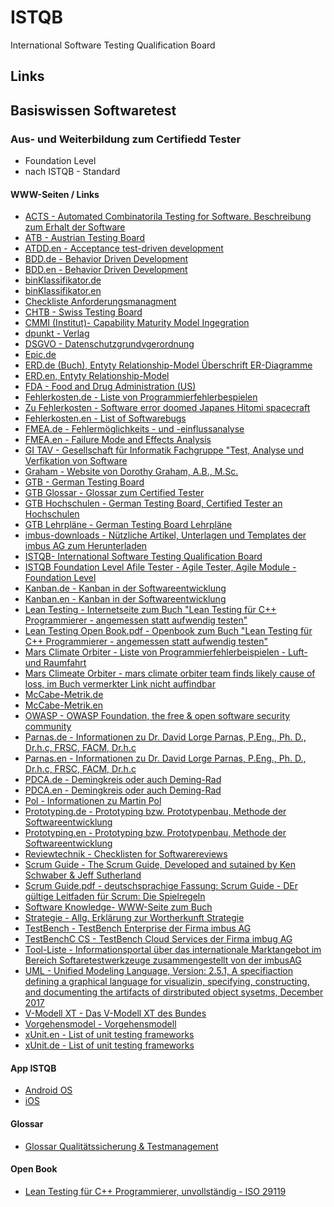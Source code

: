 # ISTQB
International Software Testing Qualification Board

## Links
## Basiswissen Softwaretest
### Aus- und Weiterbildung zum Certifiedd Tester
* Foundation Level
* nach ISTQB - Standard

#### WWW-Seiten / Links
 * [ACTS - Automated Combinatorila Testing for Software. Beschreibung zum Erhalt der Software](https://csrc.nist.gov/projects/automated-combinatorial-testing-for-software/downloadable-tools)
 * [ATB - Austrian Testing Board](https://www.austriantestingboard.at/)
 * [ATDD.en - Acceptance test-driven development](https://en.wikipedia.org/wiki/Acceptance_test%E2%80%93driven_development)
 * [BDD.de - Behavior Driven Development](https://de.wikipedia.org/wiki/Behavior_Driven_Development)
 * [BDD.en - Behavior Driven Development](https://en.wikipedia.org/wiki/Behavior-driven_development)
 * [binKlassifikator.de](https://de.wikipedia.org/wiki/Beurteilung_eines_bin%C3%A4ren_Klassifikators)
* [binKlassifikator.en](https://en.wikipedia.org/wiki/Evaluation_of_binary_classifiers)
* [Checkliste Anforderungsmanagment](https://www.openpm.info/display/openPM/Checkliste+Anforderungsmanagement)
* [CHTB - Swiss Testing Board](https://swisstestingboard.org/)
* [CMMI (Institut)- Capability Maturity Model Ingegration](https://cmmiinstitute.com/)
* [dpunkt - Verlag](http://www.softwaretest-knowledge.de/)
* [DSGVO - Datenschutzgrundvgerordnung](https://eur-lex.europa.eu/eli/reg/2016/679)
* [Epic.de](https://de.wikipedia.org/wiki/Epic_(Anforderungsmanagement))
* [ERD.de (Buch), Entyty Relationship-Model Überschrift ER-Diagramme](https://de.wikipedia.org/wiki/Entity-Relationship-Modell#ER-Diagramme)
* [ERD.en, Entyty Relationship-Model](https://en.wikipedia.org/wiki/Entity%E2%80%93relationship_model)
* [FDA - Food and Drug Administration (US)](https://www.fda.com/)
* [Fehlerkosten.de - Liste von Programmierfehlerbespielen](https://de.wikipedia.org/wiki/Liste_von_Programmfehlerbeispielen#cite_note-6)
* [Zu Fehlerkosten - Software error doomed Japanes Hitomi spacecraft](https://www.nature.com/articles/nature.2016.19835)
* [Fehlerkosten.en - List of Softwarebugs](https://en.wikipedia.org/wiki/List_of_software_bugs)
* [FMEA.de - Fehlermöglichkeits - und -einflussanalyse](https://de.wikipedia.org/wiki/FMEA)
* [FMEA.en - Failure Mode and Effects Analysis](https://en.wikipedia.org/wiki/Failure_mode_and_effects_analysis)
* [GI TAV - Gesellschaft für Informatik Fachgruppe "Test, Analyse und Verfikation von Software](https://fg-tav.gi.de/)
* [Graham - Website von Dorothy Graham, A.B., M.Sc.](http://www.dorothygraham.co.uk/)
* [GTB - German Testing Board](https://www.german-testing-board.info/)
* [GTB Glossar - Glossar zum Certified Tester](https://www.german-testing-board.info/lehrplaene/istqbr-certified-tester-schema/glossar/)
* [GTB Hochschulen - German Testing Board, Certified Tester an Hochschulen](https://www.german-testing-board.info/hochschulen/certified-tester-an-hochschulen/kurz-vorgestellt/)
* [GTB Lehrpläne - German Testing Board Lehrpläne](https://www.german-testing-board.info/lehrplaene/istqbr-certified-tester-schema/lehrplaene/)
* [imbus-downloads - Nützliche Artikel, Unterlagen und Templates der imbus AG zum Herunterladen](https://www.imbus.de/downloads)
* [ISTQB- International Software Testing Qualification Board](https://www.istqb.org/)
* [ISTQB Foundation Level Afile Tester - Agile Tester, Agile Module - Foundation Level](https://www.german-testing-board.info/lehrplaene/istqbr-certified-tester-schema/agile-module/agile-tester/)
* [Kanban.de - Kanban in der Softwareentwicklung](https://de.wikipedia.org/wiki/Kanban_(Softwareentwicklung))
* [Kanban.en - Kanban in der Softwareentwicklung](https://en.wikipedia.org/wiki/Kanban_(development))
* [Lean Testing - Internetseite zum Buch "Lean Testing für C++ Programmierer - angemessen statt aufwendig testen"](http://leantesting.de/)
* [Lean Testing Open Book.pdf - Openbook zum Buch "Lean Testing für C++ Programmierer - angemessen statt aufwendig testen"](http://leantesting.de/Openbook_Testen.pdf)
* [Mars Climate Orbiter - Liste von Programmierfehlerbeispielen - Luft- und Raumfahrt](https://de.wikipedia.org/wiki/Liste_von_Programmfehlerbeispielen#Luft-_und_Raumfahrt)
* [Mars Climeate Orbiter - mars climate orbiter team finds likely cause of loss, im Buch vermerkter Link nicht auffindbar](https://solarsystem.nasa.gov/news/156/mars-climate-orbiter-team-finds-likely-cause-of-loss/#:~:text=A%20failure%20to%20recognize%20and,Laboratory%20internal%20peer%20review%20indicate.)
* [McCabe-Metrik.de](https://de.wikipedia.org/wiki/McCabe-Metrik)
* [McCabe-Metrik.en](https://en.wikipedia.org/wiki/Cyclomatic_complexity)
* [OWASP - OWASP Foundation, the free & open software security community](https://owasp.org/)
* [Parnas.de - Informationen zu Dr. David Lorge Parnas, P.Eng., Ph. D., Dr.h.c, FRSC, FACM, Dr.h.c](https://de.wikipedia.org/wiki/David_Parnas)
* [Parnas.en - Informationen zu Dr. David Lorge Parnas, P.Eng., Ph. D., Dr.h.c, FRSC, FACM, Dr.h.c](https://en.wikipedia.org/wiki/David_Parnas)
* [PDCA.de - Demingkreis oder auch Deming-Rad](https://de.wikipedia.org/wiki/Demingkreis)
* [PDCA.en - Demingkreis oder auch Deming-Rad](https://en.wikipedia.org/wiki/PDCA)
* [Pol - Informationen zu Martin Pol](https://www.polteq.com/en/about-us/martin-pol/)
* [Prototyping.de - Prototyping bzw. Prototypenbau, Methode der Softwareentwicklung](https://de.wikipedia.org/wiki/Prototyping_(Softwareentwicklung))
* [Prototyping.en - Prototyping bzw. Prototypenbau, Methode der Softwareentwicklung](https://en.wikipedia.org/wiki/Software_prototyping)
* [Reviewtechnik - Checklisten for Softwarereviews](https://reviewtechnik.de/checklisten.html)
* [Scrum Guide - The Scrum Guide, Developed and sutained by Ken Schwaber & Jeff Sutherland](https://scrumguides.org/)
* [Scrum Guide.pdf - deutschsprachige Fassung: Scrum Guide - DEr gültige Leitfaden für Scrum: Die Spielregeln](https://scrumguides.org/docs/scrumguide/v1/Scrum-Guide-DE.pdf)
* [Software Knowledge- WWW-Seite zum Buch](http://www.softwaretest-knowledge.de/)
* [Strategie - Allg. Erklärung zur Wortherkunft Strategie](https://de.wikipedia.org/wiki/Strategie)
* [TestBench - TestBench Enterprise der Firma imbus AG](https://www.imbus.de/testbench/testbench-enterprise/)
* [TestBenchC CS - TestBench Cloud Services der Firma imbug AG](https://www.testbench.com/)
* [Tool-Liste - Informationsportal über das internationale Marktangebot im Bereich Softaretestwerkzeuge zusammengestellt von der imbusAG](https://www.testtoolreview.de/de/)
* [UML - Unified Modeling Language, Version: 2.5.1, A specifiaction defining a graphical language for visualizin, specifying, constructing, and documenting the artifacts of dirstributed object sysetms, December 2017](https://www.uml.org/)
* [V-Modell XT - Das V-Modell XT des Bundes](https://www.cio.bund.de/Web/DE/Architekturen-und-Standards/V-Modell-XT-Bund/vmodellxt_bund_node.html)
* [Vorgehensmodel - Vorgehensmodell](https://de.wikipedia.org/wiki/Vorgehensmodell)
* [xUnit.en - List of unit testing frameworks](https://en.wikipedia.org/wiki/List_of_unit_testing_frameworks)
* [xUnit.de - List of unit testing frameworks](https://de.wikipedia.org/wiki/Liste_von_Modultest-Software)

#### App ISTQB
* [Android OS](https://play.google.com/store/apps/details?id=org.istqb.istqbglossary)
* [iOS](https://play.google.com/store/apps/details?id=org.istqb.istqbglossary)

#### Glossar
* [Glossar Qualitätssicherung & Testmanagement](https://www.qmethods.de/glossar_qualitaetssicherung-test.html)

#### Open Book
* [Lean Testing für C++ Programmierer, unvollständig - ISO 29119](http://leantesting.de/Openbook_Testen.pdf)
